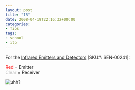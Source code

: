 ```yaml
---
layout: post
title: "IR"
date: 2008-04-19T22:16:32+00:00
categories:
- Tips
tags:
- school
- itp
---
```

For the [Infrared Emitters and Detectors](http://www.sparkfun.com/commerce/product_info.php?products_id=241) [SKU#: SEN-00241]:

<span style="color:red">Red</span> = Emitter  
<span style="color:silver">Clear</span> = Receiver

![uhh?](http://www.sparkfun.com/commerce/images/Main-IRDetector-0.jpg)
